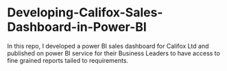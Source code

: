 # Developing-Califox-Sales-Dashboard-in-Power-BI
In this repo, I developed a power BI sales dashboard for Califox Ltd and published on power BI service for their Business Leaders to have access to fine grained reports tailed to requirements. 
